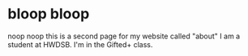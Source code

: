 # bloop bloop
noop noop
this is a second page for my website called "about"
I am a student at HWDSB. I'm in the Gifted+ class.

